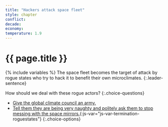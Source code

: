 ```yaml
---
title: "Hackers attack space fleet"
style: chapter
conflict: 
decade: 
economy: 
temperature: 1.9
---
```


<h1>{{ page.title }}</h1>

{% include variables %}
The space fleet becomes the target of attack by rogue states who try to hack it to benefit their own microclimates.
{:.leader-sentence}

How should we deal with these rogue actors?
{:.choice-questions}

- [Give the global climate council an army.](chapter_central-world-government.html)
- [Tell them they are being very naughty and politely ask them to stop messing with the space mirrors.](chapter_termination-shock.html){:js-var="js-var-termination-roguestates"}
{:.choice-options}
